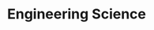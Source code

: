 ---
layout: posts_by_category
categories: Engineering Science
title: Engineering Science
permalink: /category/Engineering%20Science

---